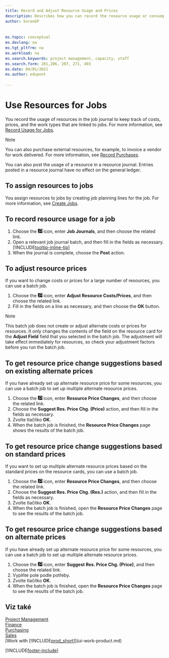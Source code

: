 ```yaml
---
title: Record and Adjust Resource Usage and Prices
description: Describes how you can record the resource usage or consumption associated with a job, to keep track and manage costs, prices, and work types.
author: SorenGP


ms.topic: conceptual
ms.devlang: na
ms.tgt_pltfrm: na
ms.workload: na
ms.search.keywords: project management, capacity, staff
ms.search.form: 201,206, 207, 271, 493
ms.date: 04/01/2021
ms.author: edupont

---
```

# Use Resources for Jobs

You record the usage of resources in the job journal to keep track of costs, prices, and the work types that are linked to jobs. For more information, see [Record Usage for Jobs](projects-how-record-job-usage.md).

> [!NOTE]
> You can also purchase external resources, for example, to invoice a vendor for work delivered. For more information, see [Record Purchases](purchasing-how-record-purchases.md).

You can also post the usage of a resource in a resource journal. Entries posted in a resource journal have no effect on the general ledger.

## To assign resources to jobs

You assign resources to jobs by creating job planning lines for the job. For more information, see [Create Jobs](projects-how-create-jobs.md).

## To record resource usage for a job

1. Choose the ![Lightbulb that opens the Tell Me feature.](media/ui-search/search_small.png "Tell me what you want to do") icon, enter **Job Journals**, and then choose the related link.
2. Open a relevant job journal batch, and then fill in the fields as necessary. [!INCLUDE[tooltip-inline-tip](includes/tooltip-inline-tip_md.md)]
3. When the journal is complete, choose the **Post** action.

## To adjust resource prices

If you want to change costs or prices for a large number of resources, you can use a batch job.

1. Choose the ![Lightbulb that opens the Tell Me feature.](media/ui-search/search_small.png "Tell me what you want to do") icon, enter **Adjust Resource Costs/Prices**, and then choose the related link.
2. Fill in the fields on a line as necessary, and then choose the **OK** button.

> [!NOTE]  
> This batch job does not create or adjust alternate costs or prices for resources. It only changes the contents of the field on the resource card for the **Adjust Field** field that you selected in the batch job. The adjustment will take effect immediately for resources, so check your adjustment factors before you run the batch job.

## To get resource price change suggestions based on existing alternate prices

If you have already set up alternate resource price for some resources, you can use a batch job to set up multiple alternate resource prices.

1. Choose the ![Lightbulb that opens the Tell Me feature.](media/ui-search/search_small.png "Tell me what you want to do") icon, enter **Resource Price Changes**, and then choose the related link.
2. Choose the **Suggest Res. Price Chg. (Price)** action, and then fill in the fields as necessary.
3. Zvolte tlačítko **OK**.
4. When the batch job is finished, the **Resource Price Changes** page shows the results of the batch job.

## To get resource price change suggestions based on standard prices

If you want to set up multiple alternate resource prices based on the standard prices on the resource cards, you can use a batch job.

1. Choose the ![Lightbulb that opens the Tell Me feature.](media/ui-search/search_small.png "Tell me what you want to do") icon, enter **Resource Price Changes**, and then choose the related link.
2. Choose the **Suggest Res. Price Chg. (Res.)** action, and then fill in the fields as necessary.
3. Zvolte tlačítko **OK**.
4. When the batch job is finished, open the **Resource Price Changes** page to see the results of the batch job.

## To get resource price change suggestions based on alternate prices

If you have already set up alternate resource price for some resources, you can use a batch job to set up multiple alternate resource prices.

1. Choose the ![Lightbulb that opens the Tell Me feature.](media/ui-search/search_small.png "Tell me what you want to do") icon, enter **Suggest Res. Price Chg. (Price)**, and then choose the related link.
2. Vyplňte pole podle potřeby.
3. Zvolte tlačítko **OK**.
4. When the batch job is finished, open the **Resource Price Changes** page to see the results of the batch job.

## Viz také

[Project Management](projects-manage-projects.md)  
[Finance](finance.md)  
[Purchasing](purchasing-manage-purchasing.md)         
[Sales](sales-manage-sales.md)     
[Work with [!INCLUDE[prod_short](includes/prod_short.md)]](ui-work-product.md)


[!INCLUDE[footer-include](includes/footer-banner.md)]